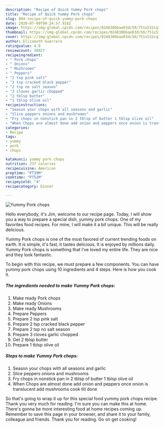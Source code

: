 ```yaml
---
description: "Recipe of Quick Yummy Pork chops"
title: "Recipe of Quick Yummy Pork chops"
slug: 884-recipe-of-quick-yummy-pork-chops
date: 2020-07-09T00:24:57.916Z
image: https://img-global.cpcdn.com/recipes/024830bbae03dc50/751x532cq70/yummy-pork-chops-recipe-main-photo.jpg
thumbnail: https://img-global.cpcdn.com/recipes/024830bbae03dc50/751x532cq70/yummy-pork-chops-recipe-main-photo.jpg
cover: https://img-global.cpcdn.com/recipes/024830bbae03dc50/751x532cq70/yummy-pork-chops-recipe-main-photo.jpg
author: Elizabeth Guerrero
ratingvalue: 4.8
reviewcount: 38927
recipeingredient:
- " Pork chops"
- " Onions"
- " Mushrooms"
- " Peppers"
- "2 tsp pink salt"
- "2 tsp cracked black pepper"
- "2 tsp no salt season"
- "3 cloves garlic chopped"
- "2 tblsp butter"
- "1 tblsp olive oil"
recipeinstructions:
- "Season your chops with all seasons and garlic"
- "Slice peppers onions and mushrooms"
- "Fry chops in nonstick pan in 2 tblsp of butter 1 tblsp olive oil"
- "When Chops are almost done add onion and peppers once onion is translucent add mushrooms cook till done"
categories:
- Recipe
tags:
- yummy
- pork
- chops

katakunci: yummy pork chops 
nutrition: 237 calories
recipecuisine: American
preptime: "PT39M"
cooktime: "PT52M"
recipeyield: "4"
recipecategory: Dinner

---
```



![Yummy Pork chops](https://img-global.cpcdn.com/recipes/024830bbae03dc50/751x532cq70/yummy-pork-chops-recipe-main-photo.jpg)

Hello everybody, it's Jim, welcome to our recipe page. Today, I will show you a way to prepare a special dish, yummy pork chops. One of my favorites food recipes. For mine, I will make it a bit unique. This will be really delicious.

Yummy Pork chops is one of the most favored of current trending foods on earth. It is simple, it's fast, it tastes delicious. It is enjoyed by millions daily. Yummy Pork chops is something that I've loved my entire life. They are nice and they look fantastic.




To begin with this recipe, we must prepare a few components. You can have yummy pork chops using 10 ingredients and 4 steps. Here is how you cook it.

<!--inarticleads1-->

##### The ingredients needed to make Yummy Pork chops:

1. Make ready  Pork chops
1. Make ready  Onions
1. Make ready  Mushrooms
1. Prepare  Peppers
1. Prepare 2 tsp pink salt
1. Prepare 2 tsp cracked black pepper
1. Prepare 2 tsp no salt season
1. Prepare 3 cloves garlic chopped
1. Get 2 tblsp butter
1. Prepare 1 tblsp olive oil




<!--inarticleads2-->

##### Steps to make Yummy Pork chops:

1. Season your chops with all seasons and garlic
1. Slice peppers onions and mushrooms
1. Fry chops in nonstick pan in 2 tblsp of butter 1 tblsp olive oil
1. When Chops are almost done add onion and peppers once onion is translucent add mushrooms cook till done




So that's going to wrap it up for this special food yummy pork chops recipe. Thank you very much for reading. I'm sure you can make this at home. There's gonna be more interesting food at home recipes coming up. Remember to save this page in your browser, and share it to your family, colleague and friends. Thank you for reading. Go on get cooking!
